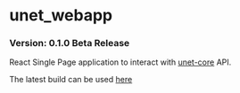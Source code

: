 # unet_webapp
### Version: 0.1.0 Beta Release

React Single Page application to interact with [unet-core](https://acwilson96.github.io/unet-core) API.

The latest build can be used [here](https://acwilson96.github.io/unet_webapp/build/)

